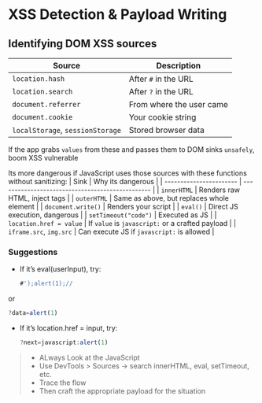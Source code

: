 
# XSS Detection & Payload Writing
## Identifying DOM XSS sources

| Source                           | Description              |
| -------------------------------- | ------------------------ |
| `location.hash`                  | After `#` in the URL     |
| `location.search`                | After `?` in the URL     |
| `document.referrer`              | From where the user came |
| `document.cookie`                | Your cookie string       |
| `localStorage`, `sessionStorage` | Stored browser data      |
If the app grabs `values` from these and passes them to DOM sinks `unsafely`, boom XSS vulnerable

Its more dangerous if JavaScript uses those sources with these functions without sanitizing:
| Sink                    | Why its dangerous                               |
| ----------------------- | ------------------------------------------------ |
| `innerHTML`             | Renders raw HTML, inject tags                   |
| `outerHTML`             | Same as above, but replaces whole element        |
| `document.write()`      | Renders your script                              |
| `eval()`                | Direct JS execution, dangerous               |
| `setTimeout("code")`    | Executed as JS                                   |
| `location.href = value` | If `value` is `javascript:` or a crafted payload |
| `iframe.src`, `img.src` | Can execute JS if `javascript:` is allowed       |


### Suggestions
- If it’s eval(userInput), try:
  ```js
  #');alert(1);//  
  ```
or 
  ```js
  ?data=alert(1)
  ```
- If it’s location.href = input, try:
  ```js
  ?next=javascript:alert(1)
  ```

> - ALways Look at the JavaScript
> - Use DevTools > Sources → search innerHTML, eval, setTimeout, etc.
> - Trace the flow
> - Then craft the appropriate payload for the situation
